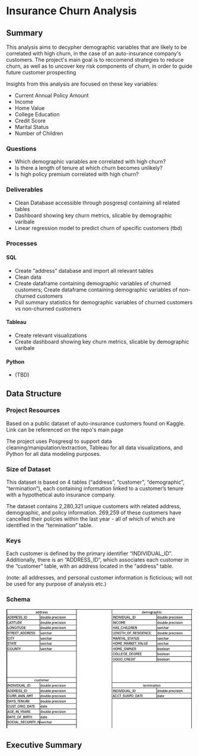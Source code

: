 # Insurance Churn Analysis
## Summary
This analysis aims to decypher demographic variables that are likely to be correlated with high churn, in the case of an auto-insurance company's customers. 
The project's main goal is to reccomend strategies to reduce churn, as well as to uncover key risk components of churn, in order to guide future customer prospecting

Insights from this analysis are focused on these key variables:
- Current Annual Policy Amount
- Income
- Home Value
- College Education
- Credit Score
- Marital Status
- Number of Children
  

### Questions
- Which demographic variables are correlated with high churn?
- Is there a length of tenure at which churn becomes unlikely?
- Is high policy premium correlated with high churn?

### Deliverables
- Clean Database accessible through posgresql containing all related tables
- Dashboard showing key churn metrics, slicable by demographic varibale
- Linear regression model to predict churn of specific customers (tbd)

  
### Processes
#### SQL
- Create "address" database and import all relevant tables
- Clean data
- Create dataframe containing demographic variables of churned customers; Create dataframe containing demographic variables of non-churned customers
- Pull summary statistics for demographic variables of churned customers vs non-churned customers

#### Tableau
- Create relevant visualizations
- Create dashboard showing key churn metrics, slicable by demographic varibale

#### Python 
- (TBD)


## Data Structure
### Project Resources
Based on a public dataset of auto-insurance customers found on Kaggle. Link can be referenced on the repo's main page

The project uses Posgresql to support data cleaning/manipulation/extraction, Tableau for all data visualizations, and Python for all data modeling purposes.

### Size of Dataset
This dataset is based on 4 tables (“address”, “customer”, “demographic”, “termination”), each containing information linked to a customer’s tenure with a hypothetical auto insurance company. 

The dataset contains 2,280,321 unique customers with related address, demographic, and policy information. 269,259 of these customers have cancelled their policies within the last year - all of which of which are identified in the “termination” table.

### Keys
Each customer is defined by the primary identifier “INDIVIDUAL_ID”. Additionally, there is an “ADDRESS_ID”, which associates each customer in the “customer” table, with an address located in the “address” table.

(note: all addresses, and personal customer information is ficticious; will not be used for any purpose of analysis etc.) 

### Schema
![Picture of database schema](https://github.com/jonathanjackson-1/insurance_churn_analysis/blob/main/SCHEMA%20pic.jpg)


## Executive Summary
